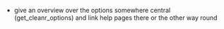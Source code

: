 - give an overview over the options somewhere central (get_cleanr_options) and
  link help pages there or the other way round
